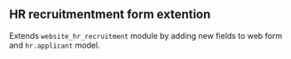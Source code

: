 ## HR recruitmentment form extention

Extends `website_hr_recruitment` module by adding new fields to web form and `hr.applicant` model.
